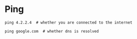 # Ping



```
ping 4.2.2.4  # whether you are connected to the internet

ping google.com  # whether dns is resolved
```
